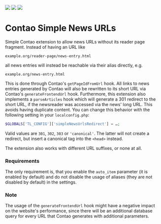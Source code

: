 [![](https://img.shields.io/maintenance/yes/2017.svg)](https://github.com/fritzmg/contao-simple-news-urls)
[![](https://img.shields.io/packagist/v/fritzmg/contao-simple-news-urls.svg)](https://packagist.org/packages/fritzmg/contao-simple-news-urls)
[![](https://img.shields.io/packagist/dt/fritzmg/contao-simple-news-urls.svg)](https://packagist.org/packages/fritzmg/contao-simple-news-urls)

Contao Simple News URLs
===================

Simple Contao extension to allow news URLs without its reader page fragment. Instead of having an URL like

```
example.org/reader-page/news-entry.html
```

all news entries will instead be reachable via their alias directly, e.g.

```
example.org/news-entry.html
```

This is done through Contao's `getPageIdFromUrl` hook. All links to news entries generated by Contao will also be rewritten to its short URL via Contao's `generateFrontendUrl` hook. Furthermore, this extension also implements a `parseArticles` hook which will generate a 301 redirect to the short URL, if the newsreader was accessed via the news' long URL. This avoids having duplicate content. You can change this behavior with the following setting in your `localconfig.php`:

```php
$GLOBALS['TL_CONFIG']['simpleNewsUrlsRedirect'] = …;
```

Valid values are `301`, `302`, `303` or `'canonical'`. The latter will not create a redirect, but insert a canonical tag into the `<head>` instead.

The extension also works with different URL suffixes, or none at all. 

### Requirements

The only requirement is, that you enable the `auto_item` parameter (it is enabled by default) and do not disable the usage of aliases (they are not disabled by default) in the settings.

### Note

The usage of the `generateFrontendUrl` hook might have a negative impact on the website's performance, since there will be an additional database query for every URL that Contao generates with additional parameters.
